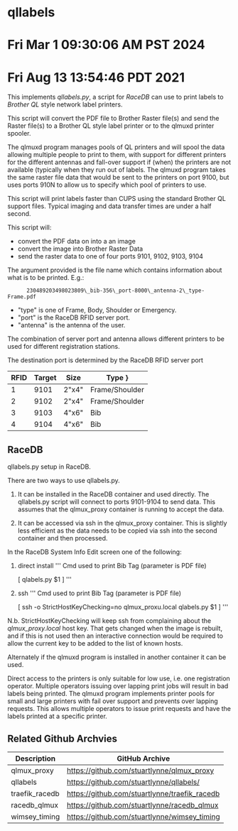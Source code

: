 # qllabels
# Fri Mar  1 09:30:06 AM PST 2024
# Fri Aug 13 13:54:46 PDT 2021

This implements *qllabels.py*, a script for *RaceDB* can use to print labels to
*Brother* *QL* style network label printers.

This script will convert the PDF file to Brother Raster file(s) and
send the Raster file(s) to a Brother QL style label printer or to
the qlmuxd printer spooler.

The qlmuxd program manages pools of QL printers and will spool
the data allowing multiple people to print to them, with support
for different printers for the different antennas and fall-over
support if (when) the printers are not available (typically when
they run out of labels. The qlmuxd program takes the same raster
file data that would be sent to the printers on port 9100, but
uses ports 910N to allow us to specify which pool of printers
to use.

This script will print labels
faster than CUPS using the standard Brother QL support files.
Typical imaging and data transfer times are under a half second.

This script will:

- convert the PDF data on <STDIN> into a an image
- convert the image into Brother Raster Data
- send the raster data to one of four ports 9101, 9102, 9103, 9104

The argument provided is the file name which contains information about what is to
be printed. E.g.:
```
      230489203498023809\_bib-356\_port-8000\_antenna-2\_type-Frame.pdf
```
- "type" is one of Frame, Body, Shoulder or Emergency.
- "port" is the RaceDB RFID server port.
- "antenna" is the antenna of the user.

The combination of server port and antenna allows different printers to
be used for different registration stations. 

The destination port is determined by the RaceDB RFID server port

| RFID | Target | Size | Type }
| -- | -- | -- | -- |
| 1 | 9101 | 2"x4" | Frame/Shoulder |
| 2 | 9102 | 2"x4" | Frame/Shoulder |
| 3 | 9103 | 4"x6" | Bib |
| 4 | 9104 | 4"x6" | Bib |


## RaceDB

qllabels.py setup in RaceDB.

There are two ways to use qllabels.py.

1. It can be installed in the RaceDB container and 
used directly. The qllabels.py script will connect to ports 9101-9104 to send data.
This assumes that the qlmux_proxy container is running to accept the data.

2. It can be accessed via ssh in the qlmux_proxy container. This is slightly less efficient
as the data needs to be copied via ssh into the second container and then processed.

In the RaceDB System Info Edit screen one of the following:

1. direct install
'''
  Cmd used to print Bib Tag (parameter is PDF file)

      [ qlabels.py $1 ]
'''
2. ssh
'''
  Cmd used to print Bib Tag (parameter is PDF file)

      [  ssh -o StrictHostKeyChecking=no qlmux_proxu.local qlabels.py $1 ]
'''

N.b. StrictHostKeyChecking will keep ssh from complaining about the *qlmux_proxy.local* host
key. That gets changed when the image is rebuilt, and if this is not used then an interactive
connection would be required to allow the current key to be added to the list of known hosts.

Alternately if the qlmuxd program is installed in another container it can be used.

Direct access to the printers is only suitable for low use, i.e. one registration
operator. Multiple operators issuing over lapping print jobs will result in bad 
labels being printed. The qlmuxd program implements printer pools for small and 
large printers with fail over support and prevents over lapping requests. This
allows multiple operators to issue print requests and have the labels printed
at a specific printer.

## Related Github Archvies
| Description | GitHub Archive |
| -- | -- |
|qlmux\_proxy | https://github.com/stuartlynne/qlmux_proxy|
|qllabels | https://github.com/stuartlynne/qllabels/|
|traefik\_racedb | https://github.com/stuartlynne/traefik_racedb|
|racedb\_qlmux | https://github.com/stuartlynne/racedb_qlmux|
|wimsey\_timing | https://github.com/stuartlynne/wimsey_timing|
  



